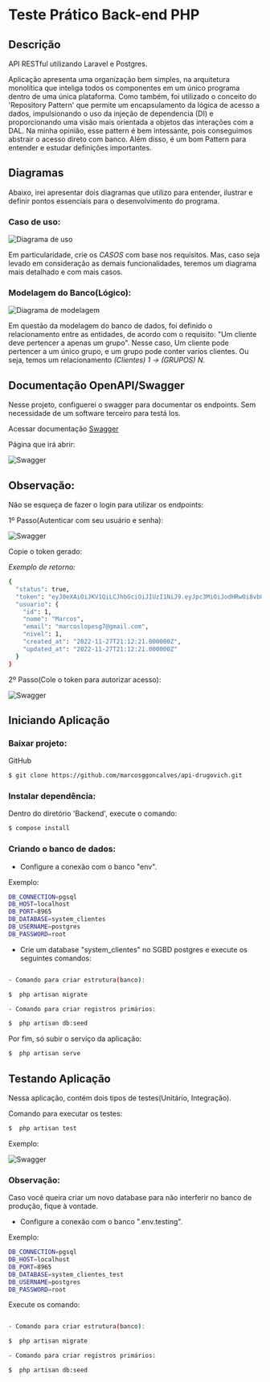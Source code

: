 # Teste Prático Back-end PHP

## Descrição

API RESTful utilizando Laravel e Postgres.

Aplicação apresenta uma organização bem simples, na arquitetura monolítica que inteliga todos os componentes em um único programa dentro de uma única plataforma.
Como também, foi utilizado o conceito do 'Repository Pattern' que permite um encapsulamento da lógica de acesso a dados, impulsionando o uso da injeção de dependencia (DI) e proporcionando uma visão mais orientada a objetos das interações com a DAL. Na minha opinião, esse pattern é bem intessante, pois conseguimos abstrair o acesso direto com banco. Além disso, é um bom Pattern para entender e estudar definições importantes.

## Diagramas

Abaixo, irei apresentar dois diagramas que utilizo para entender, ilustrar e definir pontos essenciais para o desenvolvimento do programa.

### Caso de uso:

![Diagrama de uso](https://github.com/marcosggoncalves/api-drugovich/blob/master/Diagramas/Diagrama%20de%20caso%20de%20uso(UseCase).png?raw=true)
 
Em particularidade, crie os *CASOS* com base nos requisitos. Mas, caso seja levado em consideração as demais funcionalidades, teremos um diagrama mais detalhado e com mais casos.

### Modelagem do Banco(Lógico):

![Diagrama de modelagem](https://github.com/marcosggoncalves/api-drugovich/blob/master/Diagramas/Modelagem%20logica%20do%20banco.png?raw=true)

Em questão da modelagem do banco de dados, foi definido o relacionamento entre as entidades, de acordo com o requisito: "Um cliente deve pertencer a apenas um grupo". Nesse caso, Um cliente pode pertencer a um único grupo, e um grupo pode conter varios clientes. Ou seja, temos um relacionamento *(Clientes) 1 -> (GRUPOS) N*.

## Documentação OpenAPI/Swagger

Nesse projeto, configuerei o swagger para documentar os endpoints. Sem necessidade de um software terceiro para testá los.

Acessar documentação [Swagger](http://localhost:8000/api/documentation)

Página que irá abrir:

![Swagger](https://github.com/marcosggoncalves/api-drugovich/blob/master/Imagens/API%20Documentation.png?raw=true)

## Observação:

Não se esqueça de fazer o login para utilizar os endpoints:

1º Passo(Autenticar com seu usuário e senha):

![Swagger](https://github.com/marcosggoncalves/api-drugovich/blob/master/Imagens/API%20Documentation%20Login.png?raw=true)

Copie o token gerado:

*Exemplo de retorno:*

```bash
{
  "status": true,
  "token": "eyJ0eXAiOiJKV1QiLCJhbGciOiJIUzI1NiJ9.eyJpc3MiOiJodHRwOi8vbG9jYWxob3N0OjgwMDAvYXBpL3YxL2dlcmVudGVzL2xvZ2luIiwiaWF0IjoxNjY5NTg4NDQ1LCJleHAiOjE2Njk1OTIwNDUsIm5iZiI6MTY2OTU4ODQ0NSwianRpIjoiTWgzUG5INlpuOTVwZDc2VSIsInN1YiI6IjEiLCJwcnYiOiIxNWJlNDhiNjdjNmE4YmM4ZjI1MjFlYzdlNzQ0MGM2MzliNjhlNjE5In0.BdB28RgwEAllB1NO6xd_s-86x3TAMtOTSd8x5AeBpl0",
  "usuario": {
    "id": 1,
    "nome": "Marcos",
    "email": "marcoslopesg7@gmail.com",
    "nivel": 1,
    "created_at": "2022-11-27T21:12:21.000000Z",
    "updated_at": "2022-11-27T21:12:21.000000Z"
  }
}

```

2º Passo(Cole o token para autorizar acesso):

![Swagger](https://github.com/marcosggoncalves/api-drugovich/blob/master/Imagens/API%20Documentation%20AUTH.png?raw=true)


## Iniciando Aplicação

### Baixar projeto:

GitHub

```bash
$ git clone https://github.com/marcosggoncalves/api-drugovich.git
```

### Instalar dependência:

Dentro do diretório 'Backend', execute o comando:

```bash
$ compose install 
```

### Criando o banco de dados:

 - Configure a conexão com o banco "env". 

Exemplo:

```bash
DB_CONNECTION=pgsql
DB_HOST=localhost
DB_PORT=8965
DB_DATABASE=system_clientes
DB_USERNAME=postgres
DB_PASSWORD=root
```

 - Crie um database "system_clientes" no SGBD postgres e execute os seguintes comandos:

```bash

- Comando para criar estrutura(banco):

$  php artisan migrate

- Comando para criar registros primários:

$  php artisan db:seed  

```

Por fim, só subir o serviço da aplicação:

```bash
$  php artisan serve
```

## Testando Aplicação

Nessa aplicação, contém dois tipos de testes(Unitário, Integração).

Comando para executar os testes:

```bash
$  php artisan test
```

Exemplo:

![Swagger](https://github.com/marcosggoncalves/api-drugovich/blob/master/Imagens/API%20Test.png?raw=true)

### Observação: 

Caso você queira criar um novo database para não interferir no banco de produção, fique à vontade.

 - Configure a conexão com o banco ".env.testing". 

Exemplo:

```bash
DB_CONNECTION=pgsql
DB_HOST=localhost
DB_PORT=8965
DB_DATABASE=system_clientes_test
DB_USERNAME=postgres
DB_PASSWORD=root
```

Execute os comando:

```bash

- Comando para criar estrutura(banco):

$  php artisan migrate

- Comando para criar registros primários:

$  php artisan db:seed  

```
